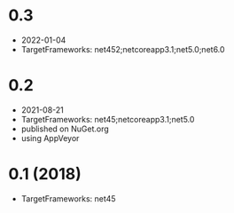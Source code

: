 ﻿# 0.3
- 2022-01-04
- TargetFrameworks: net452;netcoreapp3.1;net5.0;net6.0

# 0.2
- 2021-08-21
- TargetFrameworks: net45;netcoreapp3.1;net5.0
- published on NuGet.org
- using AppVeyor

# 0.1 (2018)
- TargetFrameworks: net45